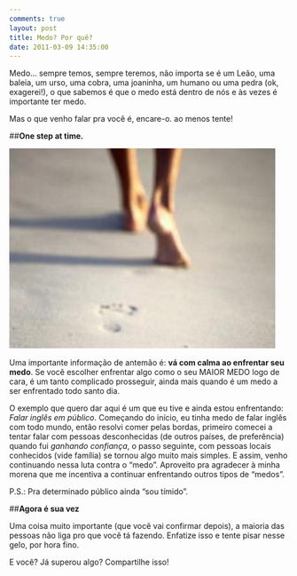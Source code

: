 ```yaml
---
comments: true
layout: post
title: Medo? Por quê?
date: 2011-03-09 14:35:00
---
```


Medo… sempre temos, sempre teremos, não importa se é um Leão, uma baleia, um urso, uma cobra, uma joaninha, um humano ou uma pedra (ok, exagerei!), o que sabemos é que o medo está dentro de nós e às vezes é importante ter medo.

Mas o que venho falar pra você é, encare-o. ao menos tente!

##<b>One step at time.</b>

<img src="assets/img/posts/passos.jpg">

Uma importante informação de antemão é: <b>vá com calma ao enfrentar seu medo</b>. Se você escolher enfrentar algo como o seu MAIOR MEDO logo de cara, é um tanto complicado prosseguir, ainda mais quando é um medo a ser enfrentado todo santo dia.

O exemplo que quero dar aqui é um que eu tive e ainda estou enfrentando: <i>Falar inglês em público</i>.
Começando do início, eu tinha medo de falar inglês com todo mundo, então resolvi comer pelas bordas, primeiro comecei a tentar falar com pessoas desconhecidas (de outros países, de preferência) quando fui <i>ganhando confiança</i>, o passo seguinte, com pessoas locais conhecidos (vide família) se tornou algo muito mais simples. E assim, venho continuando nessa luta contra o “medo”. Aproveito pra agradecer à minha morena que me incentiva a continuar enfrentando outros tipos de “medos”.

P.S.: Pra determinado público ainda “sou tímido”.

##<b>Agora é sua vez</b>

Uma coisa muito importante (que você vai confirmar depois), a maioria das pessoas não liga pro que você tá fazendo. Enfatize isso e tente pisar nesse gelo, por hora fino.

E você? Já superou algo? Compartilhe isso!
